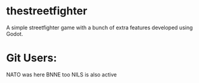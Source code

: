 # thestreetfighter
A simple streetfighter game with a bunch of extra features developed using Godot.

# Git Users:
NATO was here
BNNE too
NILS is also active
